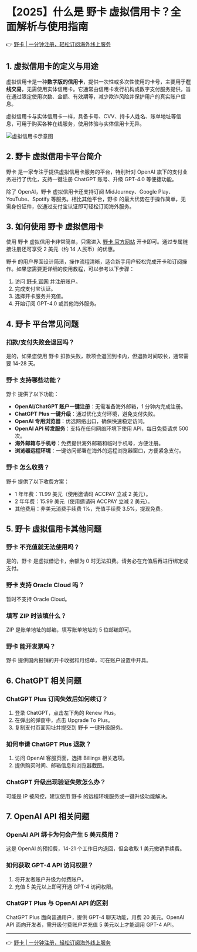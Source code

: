 # 【2025】什么是 野卡 虚拟信用卡？全面解析与使用指南

👉 [野卡 | 一分钟注册，轻松订阅海外线上服务](https://bbtdd.com/yeka)

## 1. 虚拟信用卡的定义与用途

虚拟信用卡是一种**数字版的信用卡**，提供一次性或多次性使用的卡号，主要用于**在线交易**，无需使用实体信用卡。它通常由信用卡发行机构或数字支付服务提供，旨在通过限定使用次数、金额、有效期等，减少欺诈风险并保护用户的真实账户信息。

虚拟信用卡与实体信用卡一样，具备卡号、CVV、持卡人姓名、账单地址等信息，可用于购买各种在线服务，使用体验与实体信用卡无异。

![虚拟信用卡示意图](https://bbtdd.com/wp-content/uploads/img/012611301389.webp)

## 2. 野卡 虚拟信用卡平台简介

野卡 是一家专注于提供虚拟信用卡服务的平台，特别针对 OpenAI 旗下的支付业务进行了优化，支持一键注册 ChatGPT 账号、升级 GPT-4.0 等便捷功能。

除了 OpenAI，野卡 虚拟信用卡还支持订阅 MidJourney、Google Play、YouTube、Spotify 等服务。相比其他平台，野卡 的最大优势在于操作简单，无需身份证件，仅通过支付宝认证即可轻松订阅海外服务。

## 3. 如何使用 野卡 虚拟信用卡

使用 野卡 虚拟信用卡非常简单，只需进入 [野卡 官方网站](https://bbtdd.com/yeka) 开卡即可。通过专属链接注册还可享受 2 美元（约 14 人民币）的优惠。

野卡 的用户界面设计简洁，操作流程清晰，适合新手用户轻松完成开卡和订阅操作。如果您需要更详细的使用教程，可以参考以下步骤：

1. 访问 [野卡 官网](https://bbtdd.com/yeka) 并注册账户。
2. 完成支付宝认证。
3. 选择开卡服务并充值。
4. 开始订阅 GPT-4.0 或其他海外服务。

## 4. 野卡 平台常见问题

### 扣款/支付失败会退回吗？
是的，如果您使用 野卡 扣款失败，款项会退回到卡内，但退款时间较长，通常需要 14-28 天。

### 野卡 支持哪些功能？
野卡 提供了以下功能：
- **OpenAI/ChatGPT 账户一键注册**：无需准备海外邮箱，1 分钟内完成注册。
- **ChatGPT Plus 一键升级**：通过优化支付环境，避免支付失败。
- **OpenAI 专用浏览器**：优选网络出口，确保快速稳定访问。
- **OpenAI API 转发服务**：支持在任何网络环境下使用 API，每日免费请求 500 次。
- **海外邮箱与手机号**：免费提供海外邮箱和临时手机号，方便注册。
- **浏览器远程环境**：一键访问部署在海外的远程浏览器窗口，方便紧急支付。

### 野卡 怎么收费？
野卡 提供了以下收费方案：
- 1 年年费：11.99 美元（使用邀请码 ACCPAY 立减 2 美元）。
- 2 年年费：15.99 美元（使用邀请码 ACCPAY 立减 2 美元）。
- 其他费用：非美元消费手续费 1%，充值手续费 3.5%，提现免费。

## 5. 野卡 虚拟信用卡其他问题

### 野卡 不充值就无法使用吗？
是的，野卡 是虚拟借记卡，余额为 0 时无法扣费。请务必在充值后再进行绑定或支付。

### 野卡 支持 Oracle Cloud 吗？
暂时不支持 Oracle Cloud。

### 填写 ZIP 时该填什么？
ZIP 是账单地址的邮编，填写账单地址的 5 位邮编即可。

### 野卡 能开发票吗？
野卡 提供国内报销的开卡收据和月结单，可在账户设置中开具。

## 6. ChatGPT 相关问题

### ChatGPT Plus 订阅失效后如何续订？
1. 登录 ChatGPT，点击左下角的 Renew Plus。
2. 在弹出的弹窗中，点击 Upgrade To Plus。
3. 复制支付页面网址并提交到 野卡 一键升级服务。

### 如何申请 ChatGPT Plus 退款？
1. 访问 OpenAI 客服页面，选择 Billings 相关选项。
2. 提供购买时间、邮箱信息和浏览器截图。

### ChatGPT 升级出现验证失败怎么办？
可能是 IP 被风控，建议使用 野卡 的远程环境服务或一键升级功能解决。

## 7. OpenAI API 相关问题

### OpenAI API 绑卡为何会产生 5 美元费用？
这是 OpenAI 的预扣费，14-21 个工作日内退回，但会收取 1 美元撤销手续费。

### 如何获取 GPT-4 API 访问权限？
1. 将开发者账户升级为付费账户。
2. 充值 5 美元以上即可开通 GPT-4 访问权限。

### ChatGPT Plus 与 OpenAI API 的区别
ChatGPT Plus 面向普通用户，提供 GPT-4 聊天功能，月费 20 美元。OpenAI API 面向开发者，需升级付费账户并充值 5 美元以上才能调用 GPT-4 API。

---

👉 [野卡 | 一分钟注册，轻松订阅海外线上服务](https://bbtdd.com/yeka)